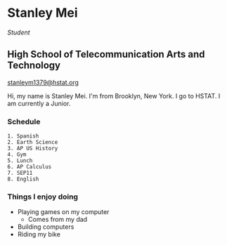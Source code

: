 # Stanley Mei

_Student_


## **High School of Telecommunication Arts and Technology**

[stanleym1379@hstat.org](stanleym1379@hstat.org)

Hi, my name is Stanley Mei. I'm from Brooklyn, New York. I go to HSTAT. I am currently a Junior. 

### Schedule

    1. Spanish
    2. Earth Science
    3. AP US History
    4. Gym
    5. Lunch
    6. AP Calculus
    7. SEP11
    8. English
    
### Things I enjoy doing
 * Playing games on my computer
   * Comes from my dad 
 * Building computers
 * Riding my bike

    
